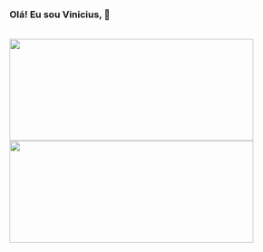 ###  Olá! Eu sou Vinicius, 👋

<br/>

<div>
  <a href="https://github.com/augvinicius">
  <img height= "180em" width= "430px" src="https://github-readme-stats.vercel.app/api?username=augvinicius&show_icons=true&theme=onedark&count_private=true" /> 
  <img height= "180em" width= "430px" src="https://github-readme-stats.vercel.app/api/top-langs/?username=augvinicius&layout=compact&theme=onedark" />
</div>
